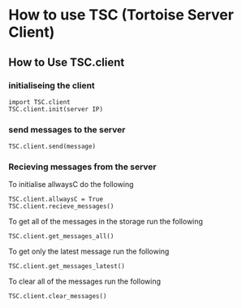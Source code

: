 # How to use TSC (Tortoise Server Client)

## How to Use TSC.client

### initialiseing the client

    import TSC.client
    TSC.client.init(server IP)

### send messages to the server

    TSC.client.send(message)

### Recieving messages from the server

To initialise allwaysC do the following

    TSC.client.allwaysC = True
    TSC.client.recieve_messages()

To get all of the messages in the storage run the following

    TSC.client.get_messages_all()

To get only the latest message run the following

    TSC.client.get_messages_latest()

To clear all of the messages run the following

    TSC.client.clear_messages()
